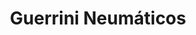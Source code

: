 ---
title: "Guerrini Neumáticos"
url: /ciudad-autonoma-de-buenos-aires/guerrini-neumaticos/
shop: neumáticos
---